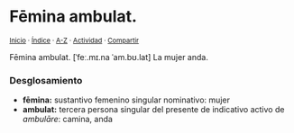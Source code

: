 # Fēmina ambulat.
<sup>[Inicio](https://github.com/jucardus/jucardus.github.io/blob/main/readme.md) · [Índice](https://github.com/jucardus/jucardus.github.io/blob/main/indices/frases-latinas.md) · [A-Z](https://github.com/jucardus/jucardus.github.io/blob/main/indices/alfabetico.md) · [Actividad](https://github.com/jucardus/jucardus.github.io/blob/main/indices/actividad.md) · [Compartir](https://x.com/intent/tweet?text=%C2%ABF%C4%93mina%20ambulat.%C2%BB%20entre%20las%20Frases%20latinas%2C%20con%20an%C3%A1lisis%20morfosint%C3%A1ctico%20y%20enlaces%20curazados%20para%20referencia.%0A%E2%86%92%20https%3A%2F%2Fgithub.com%2Fjucardus%2Frepo%2Fblob%2Fmain%2Fcontenido%2F25%2F04%2F25%2Ffemina-ambulat.md%0A%0A%23frss_ltns_jucardus%0A%40jucardus)</sup>

Fēmina ambulat. [ˈfeː.mɪ.na ˈam.bʊ.lat] La mujer anda.

### Desglosamiento

* **fēmina:** sustantivo femenino singular nominativo: mujer
* **ambulat:** tercera persona singular del presente de indicativo activo de _ambulāre_: camina, anda
